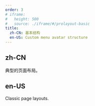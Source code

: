 ```yaml
---
order: 3
# iframe:
#   height: 500
#   source: ./iframe/#/prolayout-basic
title:
  zh-CN: 基本结构
  en-US: Custom menu avatar structure
---
```


## zh-CN

典型的页面布局。

## en-US

Classic page layouts.



